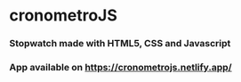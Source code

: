 # cronometroJS
### Stopwatch made with HTML5, CSS and Javascript
### App available on https://cronometrojs.netlify.app/
